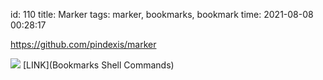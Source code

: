 id: 110
title: Marker
tags: marker, bookmarks, bookmark
time: 2021-08-08 00:28:17

https://github.com/pindexis/marker

![](http://localhost/bkmks_fotos/pics/None)
[LINK](Bookmarks Shell Commands)